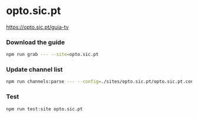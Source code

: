 # opto.sic.pt

https://opto.sic.pt/guia-tv

### Download the guide

```sh
npm run grab --- --site=opto.sic.pt
```

### Update channel list

```sh
npm run channels:parse --- --config=./sites/opto.sic.pt/opto.sic.pt.config.js --output=./sites/opto.sic.pt/opto.sic.pt.channels.xml
```

### Test

```sh
npm run test:site opto.sic.pt
```
